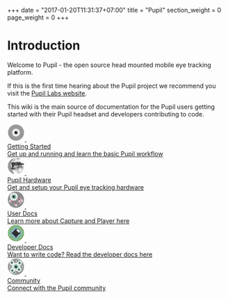 +++
date = "2017-01-20T11:31:37+07:00"
title = "Pupil"
section_weight = 0
page_weight = 0
+++

# Introduction

Welcome to Pupil - the open source head mounted mobile eye tracking platform.

If this is the first time hearing about the Pupil project we recommend you visit the [Pupil Labs website](https://pupil-labs.com).

This wiki is the main source of documentation for the Pupil users getting started with their Pupil headset and developers contributing to code.

<div class="content-container">
	<div class="horizontal-divide">
		<a href="#getting-started">
			<div class="item-hori">
				<img class="intro-image img-small lazyload" src="/images/icons/Pupil_Logo_wiki-03-preview.jpg">
				<img class="intro-image img-large lazyload" data-src="/images/icons/Pupil_Logo_wiki-03.jpg">
				<div class="img-content">
					<div class="header">Getting Started</div>
					Get up and running and learn the basic Pupil workflow
				</div>
			</div>
		</a>
		<a href="#pupil-hardware">
			<div class="item-hori">
				<img class="intro-image img-small lazyload" src="/images/icons/Pupil_Logo_wiki-01-preview.jpg">
				<img class="intro-image img-large lazyload" data-src="/images/icons/Pupil_Logo_wiki-01.jpg">
				<div class="img-content">
					<div class="header">Pupil Hardware</div>
					Get and setup your Pupil eye tracking hardware
				</div>
			</div>
		</a>
		<a href="#user-docs">
			<div class="item-hori">
				<img class="intro-image img-small lazyload" src="/images/icons/Pupil_Logo_wiki-04-preview.jpg">
				<img class="intro-image img-large lazyload" data-src="/images/icons/Pupil_Logo_wiki-04.jpg">
				<div class="img-content">
					<div class="header">User Docs</div>
					Learn more about Capture and Player here
				</div>
			</div>
		</a>
		<a href="#developer-docs">
			<div class="item-hori">
				<img class="intro-image img-small lazyload" src="/images/icons/Pupil_Logo_wiki-05-preview.jpg">
				<img class="intro-image img-large lazyload" data-src="/images/icons/Pupil_Logo_wiki-05.jpg">
				<div class="img-content">
					<div class="header">Developer Docs</div>
					Want to write code? Read the developer docs here
				</div>
			</div>
		</a>
		<a href="#community">
			<div class="item-hori">
				<img class="intro-image img-small lazyload" src="/images/icons/Pupil_Logo_wiki-02-preview.jpg">
				<img class="intro-image img-large lazyload" data-src="/images/icons/Pupil_Logo_wiki-02.jpg">
				<div class="img-content">
					<div class="header">Community</div>
					Connect with the Pupil community
				</div>
			</div>
		</a>
	</div>
</div>